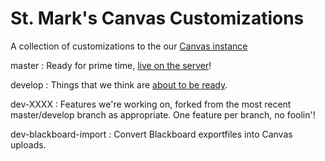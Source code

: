 # St. Mark's Canvas Customizations

A collection of customizations to the our [Canvas instance](http://stmarksschool.instructure.org)

master
: Ready for prime time, [live on the server](http://stmarksschool.instructure.org)!

develop
: Things that we think are [about to be ready](http://stmarksschool.test.instructure.org).

dev-XXXX
: Features we're working on, forked from the most recent master/develop branch as appropriate. One feature per branch, no foolin'!

dev-blackboard-import
: Convert Blackboard exportfiles into Canvas uploads.
